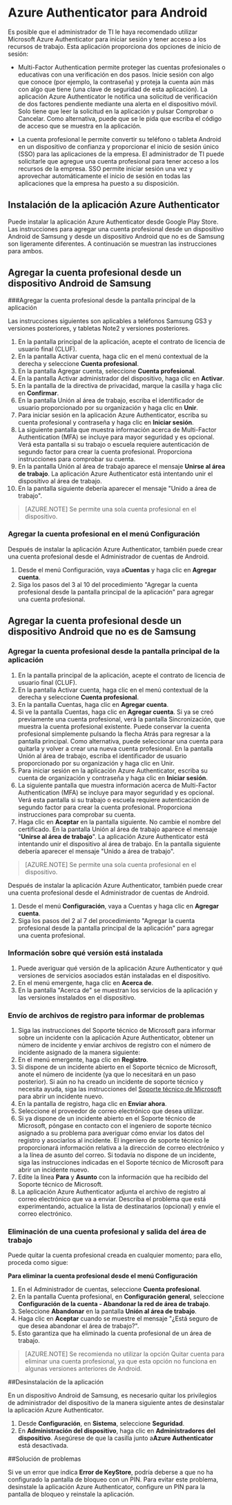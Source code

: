 
<properties
	pageTitle="Azure Authenticator para Android | Microsoft Azure"
	description="La aplicación Microsoft Azure Authenticator se puede utilizar para iniciar sesión y tener acceso a los recursos de trabajo. La aplicación Azure Authenticator le notifica una solicitud de verificación de dos factores pendiente mediante una alerta en el dispositivo móvil."
	services="active-directory"
	documentationCenter=""
	authors="femila"
	manager="swadhwa"
	editor=""/>

<tags
	ms.service="active-directory"
	ms.workload="identity"
	ms.tgt_pltfrm="na"
	ms.devlang="na"
	ms.topic="article"
	ms.date="06/23/2016"
	ms.author="femila"/>

# Azure Authenticator para Android

Es posible que el administrador de TI le haya recomendado utilizar Microsoft Azure Authenticator para iniciar sesión y tener acceso a los recursos de trabajo. Esta aplicación proporciona dos opciones de inicio de sesión:

* Multi-Factor Authentication permite proteger las cuentas profesionales o educativas con una verificación en dos pasos. Inicie sesión con algo que conoce (por ejemplo, la contraseña) y proteja la cuenta aún más con algo que tiene (una clave de seguridad de esta aplicación). La aplicación Azure Authenticator le notifica una solicitud de verificación de dos factores pendiente mediante una alerta en el dispositivo móvil. Solo tiene que leer la solicitud en la aplicación y pulsar Comprobar o Cancelar. Como alternativa, puede que se le pida que escriba el código de acceso que se muestra en la aplicación.

* La cuenta profesional le permite convertir su teléfono o tableta Android en un dispositivo de confianza y proporcionar el inicio de sesión único (SSO) para las aplicaciones de la empresa. El administrador de TI puede solicitarle que agregue una cuenta profesional para tener acceso a los recursos de la empresa. SSO permite iniciar sesión una vez y aprovechar automáticamente el inicio de sesión en todas las aplicaciones que la empresa ha puesto a su disposición.

## Instalación de la aplicación Azure Authenticator

Puede instalar la aplicación Azure Authenticator desde Google Play Store. Las instrucciones para agregar una cuenta profesional desde un dispositivo Android de Samsung y desde un dispositivo Android que no es de Samsung son ligeramente diferentes. A continuación se muestran las instrucciones para ambos.

Agregar la cuenta profesional desde un dispositivo Android de Samsung
----------------------------------------------------------------------------------------------------------------
###Agregar la cuenta profesional desde la pantalla principal de la aplicación

Las instrucciones siguientes son aplicables a teléfonos Samsung GS3 y versiones posteriores, y tabletas Note2 y versiones posteriores.

1. En la pantalla principal de la aplicación, acepte el contrato de licencia de usuario final (CLUF).
2. En la pantalla Activar cuenta, haga clic en el menú contextual de la derecha y seleccione **Cuenta profesional**.
3. En la pantalla Agregar cuenta, seleccione **Cuenta profesional**.
4. En la pantalla Activar administrador del dispositivo, haga clic en **Activar**.
5. En la pantalla de la directiva de privacidad, marque la casilla y haga clic en **Confirmar**.
6. En la pantalla Unión al área de trabajo, escriba el identificador de usuario proporcionado por su organización y haga clic en **Unir**.
7. Para iniciar sesión en la aplicación Azure Authenticator, escriba su cuenta profesional y contraseña y haga clic en **Iniciar sesión**.
8. La siguiente pantalla que muestra información acerca de Multi-Factor Authentication (MFA) se incluye para mayor seguridad y es opcional. Verá esta pantalla si su trabajo o escuela requiere autenticación de segundo factor para crear la cuenta profesional. Proporciona instrucciones para comprobar su cuenta.
9. En la pantalla Unión al área de trabajo aparece el mensaje **Unirse al área de trabajo**. La aplicación Azure Authenticator está intentando unir el dispositivo al área de trabajo.
10. En la pantalla siguiente debería aparecer el mensaje "Unido a área de trabajo".

>[AZURE.NOTE]
Se permite una sola cuenta profesional en el dispositivo.

### Agregar la cuenta profesional en el menú Configuración
Después de instalar la aplicación Azure Authenticator, también puede crear una cuenta profesional desde el Administrador de cuentas de Android.

1. Desde el menú Configuración, vaya a**Cuentas** y haga clic en **Agregar cuenta**.
2. Siga los pasos del 3 al 10 del procedimiento "Agregar la cuenta profesional desde la pantalla principal de la aplicación" para agregar una cuenta profesional.

Agregar la cuenta profesional desde un dispositivo Android que no es de Samsung
------------------------------------------------------------------------------------------------------------------
### Agregar la cuenta profesional desde la pantalla principal de la aplicación

1. En la pantalla principal de la aplicación, acepte el contrato de licencia de usuario final (CLUF).
2. En la pantalla Activar cuenta, haga clic en el menú contextual de la derecha y seleccione **Cuenta profesional**.
3. En la pantalla Cuentas, haga clic en **Agregar cuenta**.
4. Si ve la pantalla Cuentas, haga clic en **Agregar cuenta**. Si ya se creó previamente una cuenta profesional, verá la pantalla Sincronización, que muestra la cuenta profesional existente. Puede conservar la cuenta profesional simplemente pulsando la flecha Atrás para regresar a la pantalla principal. Como alternativa, puede seleccionar una cuenta para quitarla y volver a crear una nueva cuenta profesional. En la pantalla Unión al área de trabajo, escriba el identificador de usuario proporcionado por su organización y haga clic en Unir.
5. Para iniciar sesión en la aplicación Azure Authenticator, escriba su cuenta de organización y contraseña y haga clic en **Iniciar sesión**.
7. La siguiente pantalla que muestra información acerca de Multi-Factor Authentication (MFA) se incluye para mayor seguridad y es opcional. Verá esta pantalla si su trabajo o escuela requiere autenticación de segundo factor para crear la cuenta profesional. Proporciona instrucciones para comprobar su cuenta.
8. Haga clic en **Aceptar** en la pantalla siguiente. No cambie el nombre del certificado. En la pantalla Unión al área de trabajo aparece el mensaje "**Unirse al área de trabajo**". La aplicación Azure Authenticator está intentando unir el dispositivo al área de trabajo. En la pantalla siguiente debería aparecer el mensaje "Unido a área de trabajo".

>[AZURE.NOTE]
Se permite una sola cuenta profesional en el dispositivo.

Después de instalar la aplicación Azure Authenticator, también puede crear una cuenta profesional desde el Administrador de cuentas de Android.

1. Desde el menú **Configuración**, vaya a Cuentas y haga clic en **Agregar cuenta**.
2. Siga los pasos del 2 al 7 del procedimiento "Agregar la cuenta profesional desde la pantalla principal de la aplicación" para agregar una cuenta profesional.

### Información sobre qué versión está instalada

1. Puede averiguar qué versión de la aplicación Azure Authenticator y qué versiones de servicios asociados están instaladas en el dispositivo.
2. En el menú emergente, haga clic en **Acerca de**.
3. En la pantalla "Acerca de" se muestran los servicios de la aplicación y las versiones instalados en el dispositivo.
 
### Envío de archivos de registro para informar de problemas

1. Siga las instrucciones del Soporte técnico de Microsoft para informar sobre un incidente con la aplicación Azure Authenticator, obtener un número de incidente y enviar archivos de registro con el número de incidente asignado de la manera siguiente:
2. En el menú emergente, haga clic en **Registro**.
3. Si dispone de un incidente abierto en el Soporte técnico de Microsoft, anote el número de incidente (ya que lo necesitará en un paso posterior). Si aún no ha creado un incidente de soporte técnico y necesita ayuda, siga las instrucciones del [Soporte técnico de Microsoft](https://support.microsoft.com/es-ES/contactus) para abrir un incidente nuevo.
4. En la pantalla de registro, haga clic en **Enviar ahora**.
5. Seleccione el proveedor de correo electrónico que desea utilizar.
7. Si ya dispone de un incidente abierto en el Soporte técnico de Microsoft, póngase en contacto con el ingeniero de soporte técnico asignado a su problema para averiguar cómo enviar los datos del registro y asociarlos al incidente. El ingeniero de soporte técnico le proporcionará información relativa a la dirección de correo electrónico y a la línea de asunto del correo. Si todavía no dispone de un incidente, siga las instrucciones indicadas en el Soporte técnico de Microsoft para abrir un incidente nuevo.
9. Edite la línea **Para** y **Asunto** con la información que ha recibido del Soporte técnico de Microsoft.
10. La aplicación Azure Authenticator adjunta el archivo de registro al correo electrónico que va a enviar. Describa el problema que está experimentando, actualice la lista de destinatarios (opcional) y envíe el correo electrónico.

### Eliminación de una cuenta profesional y salida del área de trabajo

Puede quitar la cuenta profesional creada en cualquier momento; para ello, proceda como sigue:

**Para eliminar la cuenta profesional desde el menú Configuración**

1. En el Administrador de cuentas, seleccione **Cuenta profesional**.
2. En la pantalla Cuenta profesional, en **Configuración general**, seleccione **Configuración de la cuenta - Abandonar la red de área de trabajo**.
3. Seleccione **Abandonar** en la pantalla **Unión al área de trabajo**.
4. Haga clic en **Aceptar** cuando se muestre el mensaje "¿Está seguro de que desea abandonar el área de trabajo?".
5. Esto garantiza que ha eliminado la cuenta profesional de un área de trabajo.

>[AZURE.NOTE]
Se recomienda no utilizar la opción Quitar cuenta para eliminar una cuenta profesional, ya que esta opción no funciona en algunas versiones anteriores de Android.

##Desinstalación de la aplicación

En un dispositivo Android de Samsung, es necesario quitar los privilegios de administrador del dispositivo de la manera siguiente antes de desinstalar la aplicación Azure Authenticator.
1. Desde **Configuración**, en **Sistema**, seleccione **Seguridad**.
2. En **Administración del dispositivo**, haga clic en **Administradores del dispositivo**. Asegúrese de que la casilla junto a**Azure Authenticator** está desactivada.

##Solución de problemas

Si ve un error que indica **Error de KeyStore**, podría deberse a que no ha configurado la pantalla de bloqueo con un PIN. Para evitar este problema, desinstale la aplicación Azure Authenticator, configure un PIN para la pantalla de bloqueo y reinstale la aplicación.

<!---HONumber=AcomDC_0629_2016-->
